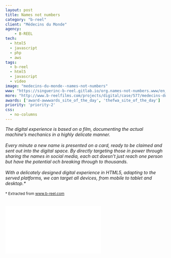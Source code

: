 ```yaml
---
layout: post
title: Names not numbers
category: "b-reel"
client: "Médecins du Monde"
agency:
    - B-REEL
tech:
  - html5
  - javascript
  - php
  - aws
tags:
  - b-reel
  - html5
  - javascript
  - video
image: "medecins-du-monde--names-not-numbers"
www: "https://singuerinc-b-reel.gitlab.io/org.names-not-numbers.www/en_int/"
more: "http://www.b-reelfilms.com/projects/digital/case/577/medecins-du-monde/"
awards: ['award-awwwards_site_of_the_day', 'thefwa_site_of_the_day']
priority: 'priority-2'
css:
  - no-columns
---
```


_The digital experience is based on a film, documenting the actual machine’s mechanics in a highly delicate manner._
<br/><br/>
_Every minute a new name is presented on a card, ready to be claimed and sent out into the digital space. By directly targeting those in power through sharing the names in social media, each act doesn’t just reach one person but have the potential och breaking through to thousands._
<br/><br/>
_With a delicately designed digital experience in HTML5, adapting to the served platforms, we can target all devices, from mobile to tablet and desktop.\*_
<br/><br/>
<small>* Extracted from <a href="http://www.b-reelfilms.com/projects/digital/case/577/medecins-du-monde/" target="\_blank">www.b-reel.com</a></small>
<br/><br/>
<div class="video-wrapper">
<iframe src="//player.vimeo.com/video/89640595?title=0&amp;byline=0&amp;portrait=0" frameborder="0" webkitallowfullscreen mozallowfullscreen allowfullscreen></iframe>
</div>
